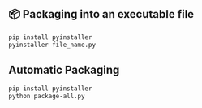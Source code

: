 ## 📦 Packaging into an executable file

```bash
pip install pyinstaller
pyinstaller file_name.py
```

## Automatic Packaging
```bash
pip install pyinstaller
python package-all.py
```